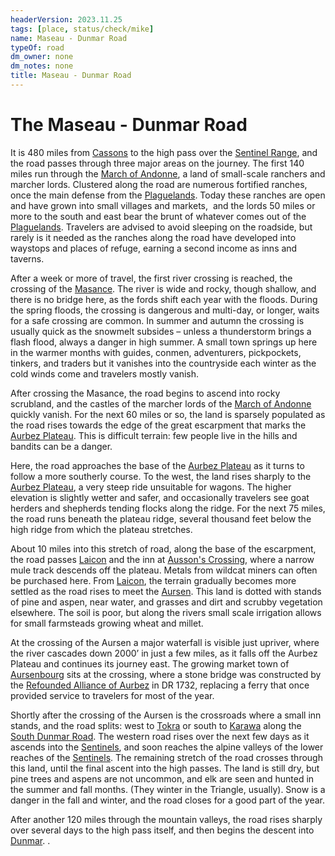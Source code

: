 ```yaml
---
headerVersion: 2023.11.25
tags: [place, status/check/mike]
name: Maseau - Dunmar Road
typeOf: road
dm_owner: none
dm_notes: none
title: Maseau - Dunmar Road
---
```

# The Maseau - Dunmar Road

It is 480 miles from [Cassons](<../greater-sembara/duchy-of-maseau/cassons.md>) to the high pass over the [Sentinel Range](<../sentinel-range.md>), and the road passes through three major areas on the journey. The first 140 miles run through the [March of Andonne](<../greater-sembara/duchy-of-maseau/march-of-andonne.md>), a land of small-scale ranchers and marcher lords. Clustered along the road are numerous fortified ranches, once the main defense from the [Plaguelands](<./plaguelands.md>). Today these ranches are open and have grown into small villages and markets,  and the lords 50 miles or more to the south and east bear the brunt of whatever comes out of the [Plaguelands](<./plaguelands.md>). Travelers are advised to avoid sleeping on the roadside, but rarely is it needed as the ranches along the road have developed into waystops and places of refuge, earning a second income as inns and taverns.

After a week or more of travel, the first river crossing is reached, the crossing of the [Masance](<../major-rivers/istaros-watershed/masance.md>). The river is wide and rocky, though shallow, and there is no bridge here, as the fords shift each year with the floods. During the spring floods, the crossing is dangerous and multi-day, or longer, waits for a safe crossing are common. In summer and autumn the crossing is usually quick as the snowmelt subsides – unless a thunderstorm brings a flash flood, always a danger in high summer. A small town springs up here in the warmer months with guides, conmen, adventurers, pickpockets, tinkers, and traders but it vanishes into the countryside each winter as the cold winds come and travelers mostly vanish. 

After crossing the Masance, the road begins to ascend into rocky scrubland, and the castles of the marcher lords of the [March of Andonne](<../greater-sembara/duchy-of-maseau/march-of-andonne.md>) quickly vanish. For the next 60 miles or so, the land is sparsely populated as the road rises towards the edge of the great escarpment that marks the [Aurbez Plateau](<./aurbez-plateau.md>). This is difficult terrain: few people live in the hills and bandits can be a danger. 

Here, the road approaches the base of the [Aurbez Plateau](<./aurbez-plateau.md>) as it turns to follow a more southerly course. To the west, the land rises sharply to the [Aurbez Plateau](<./aurbez-plateau.md>), a very steep ride unsuitable for wagons. The higher elevation is slightly wetter and safer, and occasionally travelers see goat herders and shepherds tending flocks along the ridge. For the next 75 miles, the road runs beneath the plateau ridge, several thousand feet below the high ridge from which the plateau stretches. 

About 10 miles into this stretch of road, along  the base of the escarpment, the road passes [Laicon](<refounded-alliance-of-aurbez/laicon.md>) and the inn at [Ausson's Crossing](<refounded-alliance-of-aurbez/ausson-s-crossing.md>), where a narrow mule track descends off the plateau. Metals from wildcat miners can often be purchased here. From [Laicon](<refounded-alliance-of-aurbez/laicon.md>), the terrain gradually becomes more settled as the road rises to meet the [Aursen](<../major-rivers/istaros-watershed/aursen.md>). This land is dotted with stands of pine and aspen, near water, and grasses and dirt and scrubby vegetation elsewhere. The soil is poor, but along the rivers small scale irrigation allows for small farmsteads growing wheat and millet. 

At the crossing of the Aursen a major waterfall is visible just upriver, where the river cascades down 2000’ in just a few miles, as it falls off the Aurbez Plateau and continues its journey east. The growing market town of [Aursenbourg](<refounded-alliance-of-aurbez/aursenbourg.md>) sits at the crossing, where a stone bridge was constructed by the [Refounded Alliance of Aurbez](<refounded-alliance-of-aurbez/refounded-alliance-of-aurbez.md>) in DR 1732, replacing a ferry that once provided service to travelers for most of the year.

Shortly after the crossing of the Aursen is the crossroads where a small inn stands, and the road splits: west to [Tokra](<../greater-dunmar/realms/dunmar/central-dunmar/tokra/tokra.md>) or south to [Karawa](<../greater-dunmar/realms/dunmar/eastern-dunmar/karawa.md>) along the [South Dunmar Road](<./south-dunmar-road.md>). The western road rises over the next few days as it ascends into the [Sentinels](<../sentinel-range.md>), and soon reaches the alpine valleys of the lower reaches of the [Sentinels](<../sentinel-range.md>). The remaining stretch of the road crosses through this land, until the final ascent into the high passes. The land is still dry, but pine trees and aspens are not uncommon, and elk are seen and hunted in the summer and fall months. (They winter in the Triangle, usually). Snow is a danger in the fall and winter, and the road closes for a good part of the year. 

After another 120 miles through the mountain valleys, the road rises sharply over several days to the high pass itself, and then begins the descent into [Dunmar](<../greater-dunmar/realms/dunmar/dunmar.md>). .
